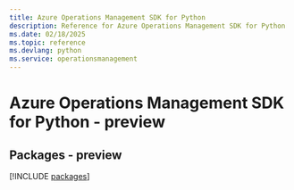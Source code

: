 ```yaml
---
title: Azure Operations Management SDK for Python
description: Reference for Azure Operations Management SDK for Python
ms.date: 02/18/2025
ms.topic: reference
ms.devlang: python
ms.service: operationsmanagement
---
```

# Azure Operations Management SDK for Python - preview
## Packages - preview
[!INCLUDE [packages](operations-management-index.md)]